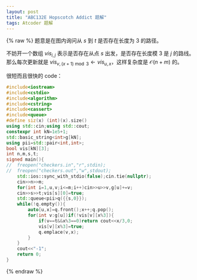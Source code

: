 ```yaml
---
layout: post
title: "ABC132E Hopscotch Addict 题解"
tags: Atcoder 题解
---
```

{% raw %}
题意是在图内询问从 $s$ 到 $t$ 是否存在长度为 $3$ 的路径。

不妨开一个数组 $vis_{i,j}$ 表示是否存在从点 $s$ 出发，是否存在长度模 $3$ 是 $j$ 的路线。那么每次更新就是 $vis_{v,(x+1)\bmod3}\leftarrow vis_{u,x}$，这样复杂度是 $\mathcal O(n+m)$ 的。

很短而且很快的 code：
```cpp
#include<iostream>
#include<cstdio>
#include<algorithm>
#include<cstring>
#include<cassert>
#include<queue>
#define siz(x) (int)(x).size()
using std::cin;using std::cout;
constexpr int kN=1e5+1;
std::basic_string<int>g[kN];
using pii=std::pair<int,int>;
bool vis[kN][3];
int n,m,s,t;
signed main(){
//	freopen("checkers.in","r",stdin);
//	freopen("checkers.out","w",stdout);
	std::ios::sync_with_stdio(false);cin.tie(nullptr);
	cin>>n>>m;
	for(int i=1,u,v;i<=m;i++)cin>>u>>v,g[u]+=v;
	cin>>s>>t;vis[s][0]=true;
	std::queue<pii>q({{s,0}});
	while(!q.empty()){
		auto[u,x]=q.front();x++;q.pop();
		for(int v:g[u])if(!vis[v][x%3]){
			if(v==t&&x%3==0)return cout<<x/3,0;
			vis[v][x%3]=true;
			q.emplace(v,x);
		}
	}
	cout<<"-1";
	return 0;
}
```
{% endraw %}